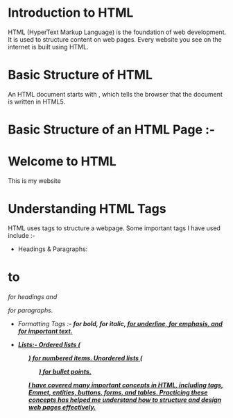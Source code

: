 # Introduction to HTML
HTML (HyperText Markup Language) is the foundation of web development. It is used to structure content on web pages. Every website you see on the internet is built using HTML.

# Basic Structure of HTML
An HTML document starts with <!DOCTYPE html>,
which tells the browser that the document is written in HTML5.

# Basic Structure of an HTML Page :- 

<!DOCTYPE html>
<html lang="en">
<head>
    <title>My First html program</title>
</head>
<body>
    <h1>Welcome to HTML</h1>
    <p>This is my website</p>
</body>
</html> 

# Understanding HTML Tags
HTML uses tags to structure a webpage. Some important tags I have used include :-

- Headings & Paragraphs:
 <h1> to <h6> for headings and <p> for paragraphs.

- Formatting Tags :-
 <b> for bold, <i> for italic, <u> for underline, <em> for emphasis, and <strong> for important text.

- Lists:-
Ordered lists (<ol>) for numbered items.
Unordered lists (<ul>) for bullet points.


I have covered many important concepts in HTML, including tags, Emmet, entities, buttons, forms, and tables. Practicing these concepts has helped me understand how to structure and design web pages effectively.





